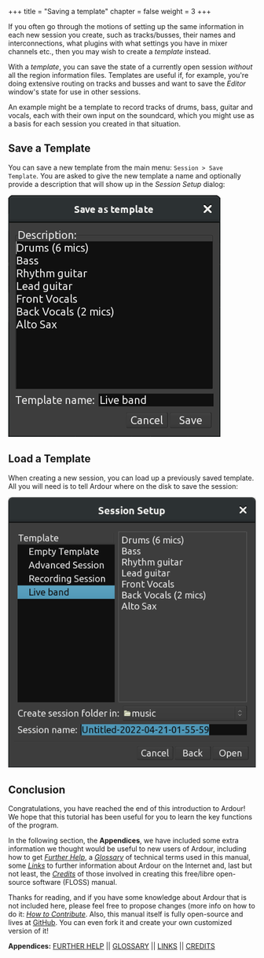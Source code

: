 +++
title = "Saving a template"
chapter = false
weight = 3
+++

If you often go through the motions of setting up the same information in each
new session you create, such as tracks/busses, their names and interconnections, what plugins with what settings you have in mixer channels
etc., then you may wish to create a _template_ instead.

With a _template_, you can save the state of a currently open session _without_
all the region information files. Templates are useful if, for example, you're
doing extensive routing on tracks and busses and want to save the _Editor_
window's state for use in other sessions.

An example might be a template to record tracks of drums, bass, guitar and
vocals, each with their own input on the soundcard, which you might use as a
basis for each session you created in that situation. 

## Save a Template

You can save a new template from the main menu: `Session > Save Template`. You
are asked to give the new template a name and optionally provide a description that will show up in the _Session Setup_ dialog:

![template1](en/ardour7-save-template.png)

## Load a Template

When creating a new session, you can load up a previously saved template. All
you will need is to tell Ardour where on the disk to save the session:

![template2](en/ardour7-session-setup.png)

## Conclusion

Congratulations, you have reached the end of this introduction to Ardour! We
hope that this tutorial has been useful for you to learn the key functions of
the program.

In the following section, the **Appendices**, we have included some extra
information we thought would be useful to new users of Ardour, including how to
get [_Further Help_](../further-help), a [_Glossary_](../glossary) of
technical terms used in this manual, some [_Links_](../links) to further
information about Ardour on the Internet and, last but not least, the
[_Credits_](../credits) of those involved in creating this free/libre
open-source software (FLOSS) manual.

Thanks for reading, and if you have some knowledge about Ardour that is not
included here, please feel free to propose changes (more info on how to do it:
[_How to Contribute_](../how-to-contribute/). Also, this manual itself is fully
open-source and lives at
[GitHub](https://github.com/prokoudine/ardour-tutorial).
You can even fork it and create your own customized version of it!

**Appendices:**
[FURTHER HELP](../further-help)   ||
[GLOSSARY](../glossary)   ||
[LINKS](../links)   ||
[CREDITS](../credits)
